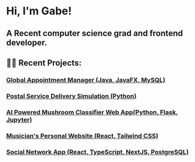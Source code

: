 <h1>Hi, I'm Gabe!</h1>
<h2>A Recent computer science grad and frontend developer.</a>
<h2>👨‍💻 Recent Projects:</h2>

 <h3> <a href="https://github.com/gabesabella/Scheduling_Solutions">Global Appointment Manager (Java, JavaFX, MySQL)</a></h3>
 <h3> <a href="https://github.com/gabesabella/C950">Postal Service Delivery Simulation (Python)</a></h3>
 <h3> <a href="https://github.com/gabesabella/Comp_Sci_Capstone">AI Powered Mushroom Classifier Web App(Python, Flask, Jupyter)</a></h3>
 <h3> <a href="https://hayleysabella.live/">Musician's Personal Website (React, Tailwind CSS)</a></h3>
 <h3> <a href="https://poster-5wxj.vercel.app/post/clehm1t1j0008la08g7cut35e">Social Network App (React, TypeScript, NextJS, PostgreSQL)</a></h3>
